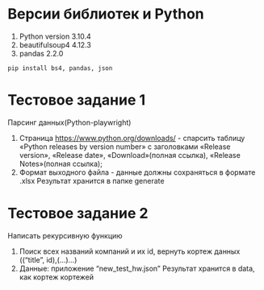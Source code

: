 # Версии библиотек и Python
1. Python version 3.10.4
2. beautifulsoup4 4.12.3
3. pandas 2.2.0
```
pip install bs4, pandas, json
```
# Тестовое задание 1
Парсинг данных(Python-playwright)
1. Страница https://www.python.org/downloads/ - спарсить таблицу «Python releases by version number» с заголовками «Release version», «Release date», «Download»(полная ссылка), «Release Notes»(полная ссылка);
2. Формат выходного файла - данные должны сохраняться в формате .xlsx
Результат хранится в папке generate

# Тестовое задание 2
Написать рекурсивную функцию
1. Поиск всех названий компаний и их id, вернуть кортеж данных ((“title”, id),(…)…)
2. Данные: приложение “new_test_hw.json”
Результат хранится в data, как кортеж кортежей
